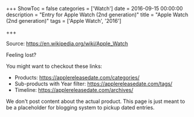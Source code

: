 +++
ShowToc = false
categories = ['Watch']
date = 2016-09-15 00:00:00
description = "Entry for Apple Watch (2nd generation)"
title = "Apple Watch (2nd generation)"
tags = ['Apple Watch', '2016']

+++

Source: https://en.wikipedia.org/wiki/Apple_Watch

Feeling lost?

You might want to checkout these links:
- Products: https://applereleasedate.com/categories/
- Sub-products with Year filter: https://applereleasedate.com/tags/
- Timeline: https://applereleasedate.com/archives/

We don't post content about the actual product. 
This page is just meant to be a placeholder for blogging system to pickup dated entries. 


